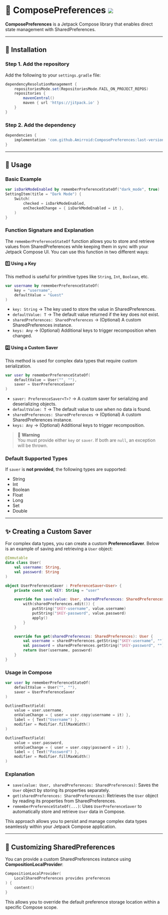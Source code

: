 # 📌 ComposePreferences    [![](https://jitpack.io/v/Amirroid/ComposePreferences.svg)](https://jitpack.io/#Amirroid/ComposePreferences)

**ComposePreferences** is a Jetpack Compose library that enables direct state management with SharedPreferences.

---

## 🚀 Installation

### **Step 1. Add the repository**
Add the following to your `settings.gradle` file:

```gradle
dependencyResolutionManagement {
    repositoriesMode.set(RepositoriesMode.FAIL_ON_PROJECT_REPOS)
    repositories {
        mavenCentral()
        maven { url 'https://jitpack.io' }
    }
}
```

### **Step 2. Add the dependency**

```gradle
dependencies {
    implementation 'com.github.Amirroid:ComposePreferences:last-version'
}
```

---

## 📖 Usage

### **Basic Example**

```kotlin
var isDarkModeEnabled by rememberPreferenceStateOf("dark_mode", true)
SettingItem(title = "Dark Mode") {
    Switch(
        checked = isDarkModeEnabled,
        onCheckedChange = { isDarkModeEnabled = it },
    )
}
```

### **Function Signature and Explanation**

The `rememberPreferenceStateOf` function allows you to store and retrieve values from SharedPreferences while keeping them in sync with your Jetpack Compose UI. You can use this function in two different ways:

#### 1️⃣ Using a Key

This method is useful for primitive types like `String`, `Int`, `Boolean`, etc.

```kotlin
var username by rememberPreferenceStateOf(
    key = "username",
    defaultValue = "Guest"
)
```

- `key: String` → The key used to store the value in SharedPreferences.
- `defaultValue: T` → The default value returned if the key does not exist.
- `sharedPreferences: SharedPreferences` → (Optional) A custom SharedPreferences instance.
- `keys: Any` → (Optional) Additional keys to trigger recomposition when changed.

#### 2️⃣ Using a Custom Saver

This method is used for complex data types that require custom serialization.

```kotlin
var user by rememberPreferenceStateOf(
    defaultValue = User("", ""),
    saver = UserPreferenceSaver
)
```

- `saver: PreferenceSaver<T>?` → A custom saver for serializing and deserializing objects.
- `defaultValue: T` → The default value to use when no data is found.
- `sharedPreferences: SharedPreferences` → (Optional) A custom SharedPreferences instance.
- `keys: Any` → (Optional) Additional keys to trigger recomposition.

> 🚨 **Warning**  
> You must provide either `key` or `saver`. If both are `null`, an exception will be thrown.

### **Default Supported Types**
If `saver` is **not provided**, the following types are supported:

- String
- Int
- Boolean
- Float
- Long
- Set<String>
- Double

---

## ✨ Creating a Custom Saver
For complex data types, you can create a custom **PreferenceSaver**. Below is an example of saving and retrieving a `User` object:

```kotlin
@Immutable
data class User(
    val username: String,
    val password: String
)

object UserPreferenceSaver : PreferenceSaver<User> {
    private const val KEY: String = "user"

    override fun save(value: User, sharedPreferences: SharedPreferences) {
        with(sharedPreferences.edit()) {
            putString("$KEY-username", value.username)
            putString("$KEY-password", value.password)
            apply()
        }
    }

    override fun get(sharedPreferences: SharedPreferences): User {
        val username = sharedPreferences.getString("$KEY-username", "") ?: ""
        val password = sharedPreferences.getString("$KEY-password", "") ?: ""
        return User(username, password)
    }
}
```

### **Usage in Compose**

```kotlin
var user by rememberPreferenceStateOf(
    defaultValue = User("", ""),
    saver = UserPreferenceSaver
)

OutlinedTextField(
    value = user.username,
    onValueChange = { user = user.copy(username = it) },
    label = { Text("Username") },
    modifier = Modifier.fillMaxWidth()
)

OutlinedTextField(
    value = user.password,
    onValueChange = { user = user.copy(password = it) },
    label = { Text("Password") },
    modifier = Modifier.fillMaxWidth()
)
```

### **Explanation**
- `save(value: User, sharedPreferences: SharedPreferences)`: Saves the `User` object by storing its properties separately.
- `get(sharedPreferences: SharedPreferences)`: Retrieves the `User` object by reading its properties from SharedPreferences.
- `rememberPreferenceStateOf(...)`: Uses `UserPreferenceSaver` to automatically store and retrieve `User` data in Compose.

This approach allows you to persist and manage complex data types seamlessly within your Jetpack Compose application.

---

## 🔧 Customizing SharedPreferences
You can provide a custom SharedPreferences instance using **CompositionLocalProvider**:

```kotlin
CompositionLocalProvider(
    LocalSharedPreferences provides preferences
) {
    content()
}
```

This allows you to override the default preference storage location within a specific Compose scope.
